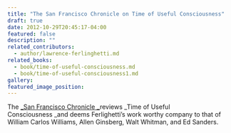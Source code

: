 ```yaml
---
title: "The San Francisco Chronicle on Time of Useful Consciousness"
draft: true
date: 2012-10-29T20:45:17-04:00
featured: false
description: ""
related_contributors:
  - author/lawrence-ferlinghetti.md
related_books:
  - book/time-of-useful-consciousness.md
  - book/time-of-useful-consciousness1.md
gallery:
featured_image_position: 
---
```


The [_San Francisco Chronicle _](http://www.sfgate.com/books/article/Time-of-Useful-Consciousness-3985636.php)reviews _Time of Useful Consciousness _and deems Ferlighetti’s work worthy company to that of William Carlos Williams, Allen Ginsberg, Walt Whitman, and Ed Sanders.

